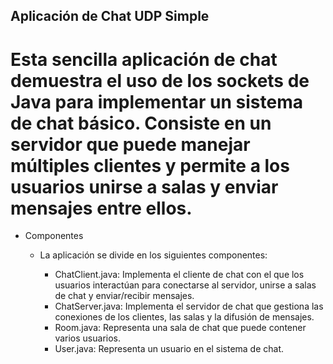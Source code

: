 ## Aplicación de Chat UDP Simple
# Esta sencilla aplicación de chat demuestra el uso de los sockets de Java para implementar un sistema de chat básico. Consiste en un servidor que puede manejar múltiples clientes y permite a los usuarios unirse a salas y enviar mensajes entre ellos.

- Componentes
    - La aplicación se divide en los siguientes componentes:

      - ChatClient.java: Implementa el cliente de chat con el que los usuarios interactúan para conectarse al servidor, unirse a salas de chat y enviar/recibir mensajes.
      - ChatServer.java: Implementa el servidor de chat que gestiona las conexiones de los clientes, las salas y la difusión de mensajes.
      - Room.java: Representa una sala de chat que puede contener varios usuarios.
      - User.java: Representa un usuario en el sistema de chat.
